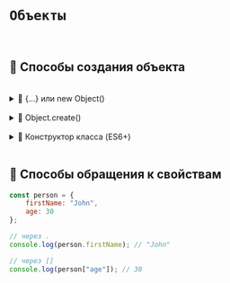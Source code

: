 # `Объекты`

<br>

## 🚩 Способы создания объекта

<br>

<details>
<summary> 🔹 {...} или new Object() </summary>
  
<br>

```javascript

// {...}
const person = {
    firstName: "John",
    age: 30
};


// new Object() 
const person = new Object()
person.firstName = "John"
person.age = 30


```

👆 Смена вершины ветки `master`, на коммит вершины ветки `fix`  
&emsp;&emsp; ❗ Произойдет только в том случаи, если вершиной ветки `master` будет тот коммит, от которого был создан `fix`

</details>

<br>

<details>
<summary> 🔹 Object.create() </summary>
  
<br>

```javascript
const personPrototype = {
    greet: function() {
        console.log("Hello!");
    }
};

const john = Object.create(personPrototype);
john.firstName = "John";
john.lastName = "Doe";
john.age = 30;



```

👆 Позволяет создавать новые объекты с указанным прототипом (существующим объектом)

❗ Это позволяет наследовать свойства и методы от другого объекта

</details>

<br>

<details>
<summary> 🔹 Конструктор класса (ES6+)</summary>
  
<br>

```javascript
class Person {
    constructor(firstName, lastName, age) {
        this.firstName = firstName;
        this.lastName = lastName;
        this.age = age;
    }
}

const john = new Person("John", "Doe", 30);

const john = {
  firstName = John,
  lastName = Doe,
  age = 30
}

```

👆 Позволяет создавать новые объекты с указанным прототипом (существующим объектом)

❗ Это позволяет наследовать свойства и методы от другого объекта

</details>

<br>

## 🚩 Способы обращения к свойствам

```javascript
const person = {
    firstName: "John",
    age: 30
};

// через .
console.log(person.firstName); // "John"

// через []
console.log(person["age"]); // 30


```
